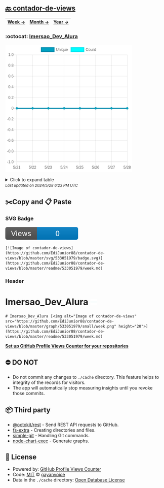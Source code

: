 ## [🔙 contador-de-views](https://github.com/EdiJunior88/contador-de-views)
| [**Week →**](https://github.com/EdiJunior88/contador-de-views/blob/master/readme/533051979/week.md) | [**Month →**](https://github.com/EdiJunior88/contador-de-views/blob/master/readme/533051979/month.md) | [**Year →**](https://github.com/EdiJunior88/contador-de-views/blob/master/readme/533051979/year.md) |
| ---- | ---- | ----- |
### :octocat: [Imersao_Dev_Alura](https://github.com/EdiJunior88/Imersao_Dev_Alura)
![Image of contador-de-views](https://github.com/EdiJunior88/contador-de-views/blob/master/graph/533051979/large/week.png)

<details>
	<summary>Click to expand table</summary>
	<h2>:calendar: Week Page Views Table</h2>
<table>
	<tr>
		<th>
			Last Updated
		</th>
		<th>
			Unique
		</th>
		<th>
			Count
		</th>
	</tr>
	<tr>
		<td>
			<code>2024/5/28</code>
		</td>
		<td>
			<code>0</code>
		</td>
		<td>
			<code>0</code>
		</td>
	</tr>
	<tr>
		<td>
			<code>2024/5/27</code>
		</td>
		<td>
			<code>0</code>
		</td>
		<td>
			<code>0</code>
		</td>
	</tr>
	<tr>
		<td>
			<code>2024/5/26</code>
		</td>
		<td>
			<code>0</code>
		</td>
		<td>
			<code>0</code>
		</td>
	</tr>
	<tr>
		<td>
			<code>2024/5/25</code>
		</td>
		<td>
			<code>0</code>
		</td>
		<td>
			<code>0</code>
		</td>
	</tr>
	<tr>
		<td>
			<code>2024/5/24</code>
		</td>
		<td>
			<code>0</code>
		</td>
		<td>
			<code>0</code>
		</td>
	</tr>
	<tr>
		<td>
			<code>2024/5/23</code>
		</td>
		<td>
			<code>0</code>
		</td>
		<td>
			<code>0</code>
		</td>
	</tr>
	<tr>
		<td>
			<code>2024/5/22</code>
		</td>
		<td>
			<code>0</code>
		</td>
		<td>
			<code>0</code>
		</td>
	</tr>
	<tr>
		<td>
			<code>2024/5/21</code>
		</td>
		<td>
			<code>0</code>
		</td>
		<td>
			<code>0</code>
		</td>
	</tr>
</table>

</details>
<small><i>Last updated on 2024/5/28 6:23 PM UTC</i></small>

## ✂️Copy and 📋 Paste
### SVG Badge
[![Image of contador-de-views](https://github.com/EdiJunior88/contador-de-views/blob/master/svg/533051979/badge.svg)](https://github.com/EdiJunior88/contador-de-views/blob/master/readme/533051979/week.md)
```readme
[![Image of contador-de-views](https://github.com/EdiJunior88/contador-de-views/blob/master/svg/533051979/badge.svg)](https://github.com/EdiJunior88/contador-de-views/blob/master/readme/533051979/week.md)
```
### Header
# Imersao_Dev_Alura [<img alt="Image of contador-de-views" src="https://github.com/EdiJunior88/contador-de-views/blob/master/graph/533051979/small/week.png" height="20">](https://github.com/EdiJunior88/contador-de-views/blob/master/readme/533051979/week.md)
```readme
# Imersao_Dev_Alura [<img alt="Image of contador-de-views" src="https://github.com/EdiJunior88/contador-de-views/blob/master/graph/533051979/small/week.png" height="20">](https://github.com/EdiJunior88/contador-de-views/blob/master/readme/533051979/week.md)
```
[**Set up GitHub Profile Views Counter for your repositories**](https://github.com/gayanvoice/github-profile-views-counter)
## ⛔ DO NOT
- Do not commit any changes to `./cache` directory. This feature helps to integrity of the records for visitors.
- The app will automatically stop measuring insights until you revoke those commits.
## 📦 Third party

- [@octokit/rest](https://www.npmjs.com/package/@octokit/rest) - Send REST API requests to GitHub.
- [fs-extra](https://www.npmjs.com/package/fs-extra) - Creating directories and files.
- [simple-git](https://www.npmjs.com/package/simple-git) - Handling Git commands.
- [node-chart-exec](https://www.npmjs.com/package/node-chart-exec) - Generate graphs.
## 📄 License
- Powered by: [GitHub Profile Views Counter](https://github.com/gayanvoice/github-profile-views-counter)
- Code: [MIT](./LICENSE) © [gayanvoice](https://github.com/gayanvoice/github-profile-views-counter)
- Data in the `./cache` directory: [Open Database License](https://opendatacommons.org/licenses/odbl/1-0/)